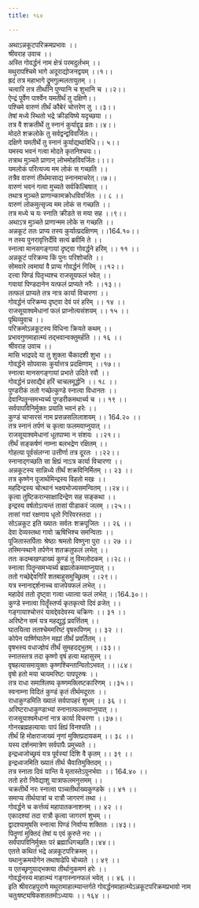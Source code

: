 ```yaml
---
title: १६४

---
```

अथाऽन्नकूटपरिक्रमप्रभावः ।।  
श्रीवराह उवाच ।।  
अस्ति गोवर्द्धनं नाम क्षेत्रं परमदुर्लभम् ।।  
मथुरापश्चिमे भागे अदूराद्योजनद्वयम् ।।१।।  
ह्रदं तत्र महाभागे द्रुमगुल्मलतायुतम् ।।  
चत्वारि तत्र तीर्थानि पुण्यानि च शुभानि च ।।२।।  
ऐन्द्रं पूर्वेण पार्श्वेन यमतीर्थं तु दक्षिणे।।  
पश्चिमे वारुणं तीर्थं कौबेरं चोत्तरेण तु ।।३।।  
तेषां मध्ये स्थितो भद्रे क्रीडयिष्ये यदृच्छया ।।  
तत्र वै शक्रतीर्थे तु स्नानं कुर्याद्दृढ व्रतः।।४।।  
मोदते शक्रलोके तु सर्वद्वन्द्वविवर्जितः।।  
दक्षिणे यमतीर्थे तु स्नानं कुर्याद्यथाविधि।। ५।।  
यमस्य भवनं गत्वा मोदते कृतनिश्चयः।।  
तत्राथ मुञ्चते प्राणान् लोभमोहविवर्जितः।।।।  
यमलोकं परित्यज्य मम लोकं स गच्छति ।।  
तत्रैव वारुणं तीर्थमासाद्य स्नानमाचरेत्।।७।।  
वारुणं भवनं गत्वा मुच्यते सर्वकिल्बिषात् ।।  
तथात्र मुञ्चते प्राणान्कामक्रोधविवर्जितः ।। ८ ।।  
वारुणं लोकमुत्सृज्य मम लोकं स गच्छति ।।  
तत्र मध्ये च यः स्नाति क्रीडते स मया सह ।।९।।  
अथाऽत्र मुञ्चते प्राणान्मम लोके स गच्छति ।।  
अन्नकूटं ततः प्राप्य तस्य कुर्यात्प्रदक्षिणम् ।।164.१०।।  
न तस्य पुनरावृत्तिर्देवि सत्यं ब्रवीमि ते ।।  
स्नात्वा मानसगङ्गायां दृष्ट्वा गोवर्द्धने हरिम् ।। ११ ।।  
अन्नकूटं परिक्रम्य किं पुनः परिशोचति ।।  
सोमवारे त्वमायां वै प्राप्य गोवर्द्धनं गिरिम् ।।१२।।  
दत्त्वा पिण्डं पितृभ्यश्च राजसूयफलं भवेत् ।।  
गयायां पिण्डदानेन यत्फलं प्राप्यते नरैः ।।१३।।  
तत्फलं प्राप्यते तत्र नात्र कार्या विचारणा ।।  
गोवर्द्धनं परिक्रम्य दृष्ट्वा देवं परं हरिम् ।। १४ ।।  
राजसूयाश्वमेधानां फलं प्राप्नोत्यसंशयम् ।। १५ ।।  
पृथिव्युवाच ।।  
परिक्रमोऽन्नकूटस्य विधिना क्रियते कथम् ।।  
प्रभावगुणमाहात्म्यं तद्भवान्वक्तुमर्हति ।। १६ ।।  
श्रीवराह उवाच ।।  
मासि भाद्रपदे या तु शुक्ला चैकादशी शुभा ।।  
गोवर्द्धने सोपवासः कुर्यात्तत्र प्रदक्षिणाम् ।।१७।।  
स्नात्वा मानसगङ्गायां प्रभाते उदिते रवौ ।।  
गोवर्द्धनं प्रसाद्यैवं हरिं चाचलमूर्द्धनि ।। १८ ।।  
पुण्डरीकं ततो गच्छेत्कुण्डे स्नात्वा विधानतः ।।  
देवान्पितॄन्समभ्यर्च्य पुण्डरीकमथार्च्य च ।। १९ ।।  
सर्वपापविनिर्मुक्तः प्रयाति भवनं हरेः ।।  
कुण्डं चाप्सरसं नाम प्रसन्नसलिलाशयम् ।। 164.२० ।।  
तत्र स्नानं तर्पणं च कृत्वा फलमवाप्नुयात् ।।  
राजसूयाश्वमेधानां धूतपाप्मा न संशयः ।।२१।।  
तीर्थं सङ्कर्षणं नाम्ना बलभद्रेण रक्षितम् ।।  
गोहत्या पूर्वसंलग्ना उत्तीर्णा तत्र दूरतः ।।२२।।  
स्नानाद्गच्छति सा क्षिप्रं नाऽत्र कार्या विचारणा ।।  
अन्नकूटस्य सान्निध्ये तीर्थं शक्रविनिर्मितम् ।। २३ ।।  
तत्र कृष्णेन पूजार्थमिन्द्रस्य विहतो मखः ।।  
महदिन्द्रस्य चोत्थानं भक्ष्यभोज्यसमन्वितम् ।।२४।।  
कृत्वा तुष्टिकरान्साक्षादिन्द्रेण सह सङ्कथा ।।  
इन्द्रस्य वर्षतोऽत्यन्तं तासां पीडाकरं जलम् ।।२५।।  
तासां गवां रक्षणाय धृतो गिरिवरस्तदा ।।  
सोऽन्नकूट इति ख्यातः सर्वतः शक्रपूजितः ।। २६ ।।  
देवा देव्यस्तथा गावो ऋषिभिश्च समन्विताः ।।  
पूजितास्तर्पिताः श्रेष्ठाः श्रमतो विष्णुना पुरा ।। २७ ।।  
तस्मिन्स्थाने तर्पणेन शतक्रतुफलं लभेत् ।।  
ततः कदम्बखण्डाख्यं कुण्डं तु विमलोदकम् ।।२८।।  
स्नात्वा पितॄन्समभ्यर्च्य ब्रह्मलोकमवाप्नुयात् ।।  
ततो गच्छेद्देवगिरिं शतबाहुसमुच्छ्रितम् ।।२९।।  
यत्र स्नानाद्दर्शनाच्च वाजपेयफलं लभेत् ।।  
महादेवं ततो दृष्ट्वा गत्वा ध्यात्वा फलं लभेत् ।।164.३०।।  
कुण्डे स्नात्वा पितॄँस्तर्प्य कृतकृत्यो दिवं व्रजेत् ।।  
गङ्गायाश्चोत्तरं यावद्देवदेवस्य चक्रिणः ।। ३१ ।।  
अरिष्टेन समं यत्र महद्युद्धं प्रवर्त्तितम् ।।  
घातयित्वा ततश्चेममरिष्टं वृषरूपिणम् ।। ३२ ।।  
कोपेन पार्ष्णिघातेन मह्यां तीर्थं प्रवर्तितम् ।।  
वृषभस्य वधाज्ज्ञेयं तीर्थं सुमहदद्भुतम् ।।३३।।  
स्नातस्तत्र तदा कृष्णो वृषं हत्वा महासुरम् ।।  
वृषहत्यासमायुक्तः कृष्णश्चिन्तान्वितोऽभवत् ।।।८४।  
वृषो हतो मया चायमरिष्टः पापपूरुषः ।।  
तत्र राधा समाश्लिष्य कृष्णमक्लिष्टकारिणम् ।।३५।।  
स्वनाम्ना विदितं कुण्डं कृतं तीर्थमदूरतः ।।  
राधाकुण्डमिति ख्यातं सर्वपापहरं शुभम् ।। ३६ ।।  
अरिष्टराधाकुण्डाभ्यां स्नानात्फलमवाप्नुयात् ।।  
राजसूयाश्वमेधानां नात्र कार्या विचरणा ।।३७।।  
 गोनरब्रह्महत्यायाः पापं क्षिप्रं विनश्यति ।।  
तीर्थं हि मोक्षराजाख्यं नृणां मुक्तिप्रदायकम् ।। ३८ ।।  
यस्य दर्शनमात्रेण सर्वपापैः प्रमुच्यते ।।  
इन्द्रध्वजोच्छ्रयं यत्र पूर्वस्यां दिशि वै कृतम् ।। ३९ ।।  
इन्द्रध्वजमिति ख्यातं तीर्थ चैवातिमुक्तिदम् ।।  
तत्र स्नाता दिवं यान्ति ये मृतास्तेऽपुनर्भवाः ।। 164.४० ।।  
ततो हरो निवेद्याशु यात्राफलमनुत्तमम् ।।  
चक्रतीर्थे नरः स्नात्वा पञ्चतीर्थाख्यकुण्डके ।। ४१ ।।  
समाप्य तीर्थयात्रां च रात्रौ जागरणं तथा ।।  
गोवर्द्धने च कर्त्तव्यं महापातकनाशनम् ।। ४२ ।।  
एकादश्यां तदा रात्रौ कृत्वा जागरणं शुभम् ।।  
द्वादश्यामुषसि स्नात्वा पिण्डं निर्वाप्य शक्तितः ।।४३।।  
पितॄणां मुक्तिदं तेषां य एवं कुरुते नरः ।।  
सर्वपापविनिर्मुक्तः परं ब्रह्माधिगच्छति।।४४।।  
एतत्ते कथितं भद्रे अन्नकूटपरिक्रमम् ।।  
यथानुक्रमयोगेन तथाषाढेपि चोच्यते ।। ४९ ।।  
य एतच्छृणुयाद्भक्त्या तीर्थानुकमणं हरेः ।।  
गोवर्द्धनस्य माहात्म्यं गङ्गास्नानफलं भवेत् ।। ४६ ।।  
इति श्रीवराहपुराणे मथुरामाहात्म्यान्तर्गते गोवर्द्धनमाहात्म्येऽन्नकूटपरिक्रमप्रभावो नाम चतुःषष्ट्यषिकशततमोऽध्यायः ।। १६४ ।।